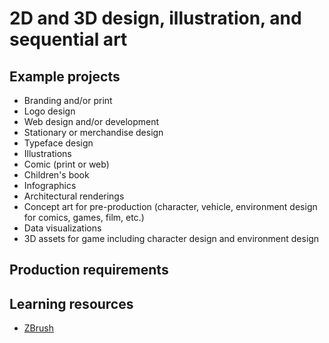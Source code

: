 # 2D and 3D design, illustration, and sequential art



## Example projects

* Branding and/or print
* Logo design
* Web design and/or development
* Stationary or merchandise design
* Typeface design
* Illustrations
* Comic \(print or web\)
* Children's book
* Infographics
* Architectural renderings
* Concept art for pre-production \(character, vehicle, environment design for comics, games, film, etc.\)
* Data visualizations
* 3D assets for game including character design and environment design

## Production requirements

## Learning resources

* [ZBrush](https://www.lynda.com/ZBrush-tutorials/ZBrush-2018-Essential-Training/441596-2.html?org=psu.edu)




